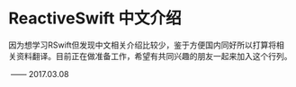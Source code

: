 # ReactiveSwift 中文介绍

因为想学习RSwift但发现中文相关介绍比较少，鉴于方便国内同好所以打算将相关资料翻译。目前正在做准备工作，希望有共同兴趣的朋友一起来加入这个行列。

​														—— 2017.03.08

